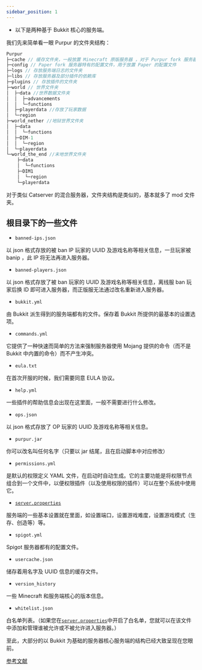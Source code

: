 ```yaml
---
sidebar_position: 1
---
```


- 以下是两种基于 Bukkit 核心的服务端。

我们先来简单看一眼 Purpur 的文件夹结构：
```c
Purpur
├─cache // 缓存文件夹，一般放置 Minecraft 原版服务器 ，对于 Purpur fork 服务器一般会有 spark
├─config // Paper fork 服务器特有的配置文件，用于放置 Paper 的配置文件
├─logs // 存放服务端日志的文件夹
├─libs // 存放服务器及部分插件的依赖库
├─plugins // 存放插件的文件夹
├─world // 世界文件夹
│  ├─data //世界数据文件夹
│  │  ├─advancements
│  │  └─functions
│  ├─playerdata //存放了玩家数据
│  └─region
├─world_nether //地狱世界文件夹
│  ├─data
│  │  └─functions
│  ├─DIM-1
│  │  └─region
│  └─playerdata
└─world_the_end //末地世界文件夹
    ├─data
    │  └─functions
    ├─DIM1
    │  └─region
    └─playerdata
```
对于类似 Catserver 的混合服务器，文件夹结构是类似的，基本就多了 mod 文件夹。

## 根目录下的一些文件

- `banned-ips.json`

以 json 格式存放的被 ban IP 玩家的 UUID 及游戏名称等相关信息，一旦玩家被 banip ，此 IP 将无法再进入服务器。

- `banned-players.json`

以 json 格式存放了被 ban 玩家的 UUID 及游戏名称等相关信息，离线服 ban 玩家后换 ID 即可进入服务器，而正版服无法通过改名重新进入服务器。

- `bukkit.yml`

由 Bukkit 派生得到的服务端都有的文件。保存着 Bukkit 所提供的最基本的设置选项。

- `commands.yml`

它提供了一种快速而简单的方法来强制服务器使用 Mojang 提供的命令（而不是 Bukkit 中内置的命令）而不产生冲突。

- `eula.txt`

在首次开服的时候，我们需要同意 EULA 协议。

- `help.yml`

一些插件的帮助信息会出现在这里面，一般不需要进行什么修改。

- `ops.json`

以 json 格式存放了 OP 玩家的 UUID 及游戏名称等相关信息。

- `purpur.jar`

你可以改名叫任何名字（只要以 jar 结尾，且在启动脚本中对应修改）

- `permissions.yml`

是默认的权限定义 YAML 文件，在启动时自动生成。它的主要功能是将权限节点组合到一个文件中，以便权限插件（以及使用权限的插件）可以在整个系统中使用它。

- [`server.properties`](https://minecraft-zh.gamepedia.com/Server.properties)

服务端的一些基本设置就在里面，如设置端口，设置游戏难度，设置游戏模式（生存、创造等）等。

- `spigot.yml`

Spigot 服务器都有的配置文件。

- `usercache.json`

储存着用名字及 UUID 信息的缓存文件。

- `version_history`

一些 Minecraft 和服务端核心的版本信息。

- `whitelist.json`

白名单列表。（如果您在[`server.properties`](https://minecraft-zh.gamepedia.com/Server.properties)中开启了白名单，您就可以在该文件中添加和管理谁被允许或不被允许进入服务器。）

至此，大部分的以 Bukkit 为基础的服务器核心服务端的结构已经大致呈现在您眼前。

[参考文献](https://github.com/Mhy278/MinecraftServerHostGuide/blob/master/Structure.md)
